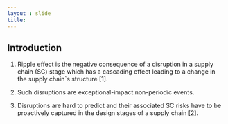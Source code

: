```yaml
---
layout : slide
title:
---
```

## Introduction

1. Ripple effect is the negative consequence of a disruption in a supply chain (SC) stage which has a cascading effect leading to a change in the supply chain`s structure [1].
 
2. Such disruptions are exceptional-impact non-periodic events. 

3. Disruptions are hard to predict and their associated SC risks have to be proactively captured in the design stages of a supply chain [2].
